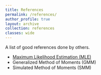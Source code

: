 ```yaml
---
title: References
permalink: /references/
author_profile: true
layout: archive
collection: references
classes: wide
---
```


A list of good references done by others.

* [Maximum Likelihood Estimation (MLE)](/references/mle/)
* Generalized Method of Moments (GMM)
* Simulated Method of Moments (SMM)